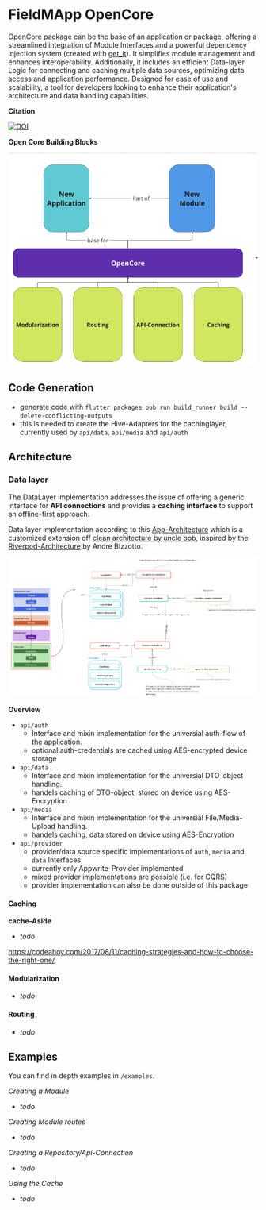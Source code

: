 # FieldMApp OpenCore

OpenCore package can be the base of an application or package, offering a streamlined integration of Module Interfaces and a powerful dependency injection system (created with [get_it](https://pub.dev/packages/get_it)). It simplifies module management and enhances interoperability. Additionally, it includes an efficient Data-layer Logic for connecting and caching multiple data sources, optimizing data access and application performance. Designed for ease of use and scalability, a tool for developers looking to enhance their application's architecture and data handling capabilities.

**Citation**

[![DOI](https://zenodo.org/badge/DOI/10.5281/zenodo.10803754.svg)](https://doi.org/10.5281/zenodo.10803754)

**Open Core Building Blocks**

![Building-Blocks](screenshots/building_blocks.png)

## Code Generation

- generate code with `flutter packages pub run build_runner build --delete-conflicting-outputs`
- this is needed to create the Hive-Adapters for the cachinglayer, currently used by `api/data`, `api/media` and `api/auth`

## Architecture

### Data layer

The DataLayer implementation addresses the issue of offering a generic interface for **API connections** and provides a **caching interface** to support an offline-first approach.


Data layer implementation according to this [App-Architecture](https://codewithandrea.com/articles/flutter-app-architecture-riverpod-introduction/) which is a customized extension off [clean architecture by uncle bob](https://blog.cleancoder.com/uncle-bob/2012/08/13/the-clean-architecture.html), inspired by the [Riverpod-Architecture](https://codewithandrea.com/articles/flutter-project-structure/) by Andre Bizzotto.

![Data layer sketch](screenshots/data_layer.png)

**Overview**
- `api/auth`
    - Interface and mixin implementation for the universial auth-flow of the application. 
    - optional auth-credentials are cached using AES-encrypted device storage
- `api/data`
    -  Interface and mixin implementation for the universial DTO-object handling. 
    - handels caching of DTO-object, stored on device using AES-Encryption
- `api/media`
    -  Interface and mixin implementation for the universial File/Media-Upload handling. 
    - handels caching, data stored on device using AES-Encryption
- `api/provider`
    - provider/data source specific implementations of `auth`, `media` and `data` Interfaces
    - currently only Appwrite-Provider implemented
    - mixed provider implementations are possible (i.e. for CQRS)
    - provider implementation can also be done outside of this package

#### Caching

**cache-Aside** 

- *todo*

https://codeahoy.com/2017/08/11/caching-strategies-and-how-to-choose-the-right-one/

#### Modularization

- *todo*


#### Routing

- *todo*

## Examples

You can find in depth examples in `/examples`.

*Creating a Module*

- *todo*

*Creating Module routes*

- *todo*

*Creating a Repository/Api-Connection*

- *todo*

*Using the Cache*

- *todo*

